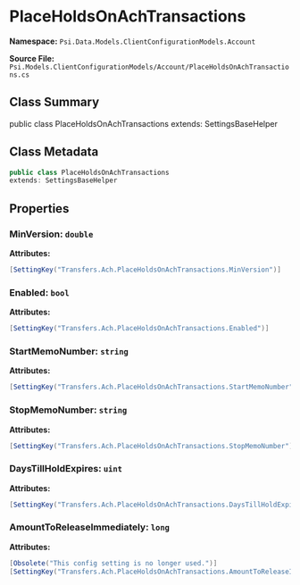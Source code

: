 # PlaceHoldsOnAchTransactions

**Namespace:** `Psi.Data.Models.ClientConfigurationModels.Account`

**Source File:** `Psi.Models.ClientConfigurationModels/Account/PlaceHoldsOnAchTransactions.cs`

## Class Summary

public class PlaceHoldsOnAchTransactions
extends: SettingsBaseHelper

## Class Metadata

```typescript
public class PlaceHoldsOnAchTransactions
extends: SettingsBaseHelper
```

## Properties

### MinVersion: `double`

**Attributes:**
```csharp
[SettingKey("Transfers.Ach.PlaceHoldsOnAchTransactions.MinVersion")]
```

### Enabled: `bool`

**Attributes:**
```csharp
[SettingKey("Transfers.Ach.PlaceHoldsOnAchTransactions.Enabled")]
```

### StartMemoNumber: `string`

**Attributes:**
```csharp
[SettingKey("Transfers.Ach.PlaceHoldsOnAchTransactions.StartMemoNumber")]
```

### StopMemoNumber: `string`

**Attributes:**
```csharp
[SettingKey("Transfers.Ach.PlaceHoldsOnAchTransactions.StopMemoNumber")]
```

### DaysTillHoldExpires: `uint`

**Attributes:**
```csharp
[SettingKey("Transfers.Ach.PlaceHoldsOnAchTransactions.DaysTillHoldExpires")]
```

### AmountToReleaseImmediately: `long`

**Attributes:**
```csharp
[Obsolete("This config setting is no longer used.")]
[SettingKey("Transfers.Ach.PlaceHoldsOnAchTransactions.AmountToReleaseImmediately")]
```
